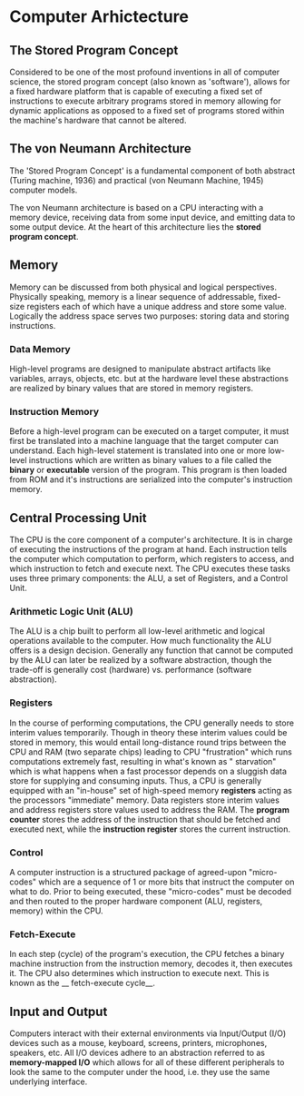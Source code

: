 # Computer Arhictecture

## The Stored Program Concept

Considered to be one of the most profound inventions in all of computer science, the stored program concept (also known
as 'software'), allows for a fixed hardware platform that is capable of executing a fixed set of instructions to execute
arbitrary programs stored in memory allowing for dynamic applications as opposed to a fixed set of programs stored
within the machine's hardware that cannot be altered.

## The von Neumann Architecture

The 'Stored Program Concept' is a fundamental component of both abstract (Turing machine, 1936) and practical (von
Neumann Machine, 1945) computer models.

The von Neumann architecture is based on a CPU interacting with a memory device, receiving data from some input device,
and emitting data to some output device. At the heart of this architecture lies the __stored program concept__.

## Memory

Memory can be discussed from both physical and logical perspectives. Physically speaking, memory is a linear sequence of
addressable, fixed-size registers each of which have a unique address and store some value. Logically the address space
serves two purposes: storing data and storing instructions.

### Data Memory

High-level programs are designed to manipulate abstract artifacts like variables, arrays, objects, etc. but at the
hardware level these abstractions are realized by binary values that are stored in memory registers.

### Instruction Memory

Before a high-level program can be executed on a target computer, it must first be translated into a machine language
that the target computer can understand. Each high-level statement is translated into one or more low-level instructions
which are written as binary values to a file called the __binary__ or __executable__ version of the program. This
program is then loaded from ROM and it's instructions are serialized into the computer's instruction memory.

## Central Processing Unit

The CPU is the core component of a computer's architecture. It is in charge of executing the instructions of the program
at hand. Each instruction tells the computer which computation to perform, which registers to access, and which
instruction to fetch and execute next. The CPU executes these tasks uses three primary components: the ALU, a set of
Registers, and a Control Unit.

### Arithmetic Logic Unit (ALU)

The ALU is a chip built to perform all low-level arithmetic and logical operations available to the computer. How much
functionality the ALU offers is a design decision. Generally any function that cannot be computed by the ALU can later
be realized by a software abstraction, though the trade-off is generally cost (hardware) vs. performance (software
abstraction).

### Registers

In the course of performing computations, the CPU generally needs to store interim values temporarily. Though in theory
these interim values could be stored in memory, this would entail long-distance round trips between the CPU and RAM (two
separate chips) leading to CPU "frustration" which runs computations extremely fast, resulting in what's known as "
starvation" which is what happens when a fast processor depends on a sluggish data store for supplying and consuming
inputs. Thus, a CPU is generally equipped with an "in-house" set of high-speed memory __registers__ acting as the
processors "immediate" memory. Data registers store interim values and address registers store values used to address
the RAM. The __program counter__ stores the address of the instruction that should be fetched and executed next, while
the __instruction register__ stores the current instruction.

### Control

A computer instruction is a structured package of agreed-upon "micro-codes" which are a sequence of 1 or more bits that
instruct the computer on what to do. Prior to being executed, these "micro-codes" must be decoded and then routed to the
proper hardware component (ALU, registers, memory) within the CPU.

### Fetch-Execute

In each step (cycle) of the program's execution, the CPU fetches a binary machine instruction from the instruction
memory, decodes it, then executes it. The CPU also determines which instruction to execute next. This is known as the __
fetch-execute cycle__.

## Input and Output

Computers interact with their external environments via Input/Output (I/O) devices such as a mouse, keyboard, screens,
printers, microphones, speakers, etc. All I/O devices adhere to an abstraction referred to as __memory-mapped I/O__
which allows for all of these different peripherals to look the same to the computer under the hood, i.e. they use the
same underlying interface.
